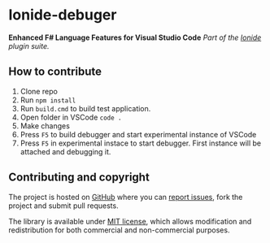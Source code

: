 # Ionide-debuger

**Enhanced F# Language Features for Visual Studio Code**
_Part of the [Ionide](http://ionide.io) plugin suite._

## How to contribute

1. Clone repo
2. Run `npm install`
3. Run `build.cmd` to build test application.
3. Open folder in VSCode `code .`
4. Make changes
5. Press `F5` to build debugger and start experimental instance of VSCode
6. Press `F5` in experimental instace to start debugger. First instance will be attached and debugging it.

## Contributing and copyright

The project is hosted on [GitHub](https://github.com/ionide/ionide-vscode-debugger) where you can [report issues](https://github.com/ionide/ionide-vscode-debugger/issues), fork
the project and submit pull requests.

The library is available under [MIT license](https://github.com/ionide/ionide-vscode-debugger/blob/master/LICENSE.md), which allows modification and redistribution for both commercial and non-commercial purposes.